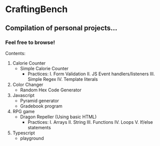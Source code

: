 # CraftingBench

## Compilation of personal projects...

### Feel free to browse!

Contents:
1. Calorie Counter
   - Simple Calorie Counter
      - Practices:
      I. Form Validation
      II. JS Event handlers/listeners
      III. Simple Regex
      IV. Template literals
2. Color Changer
   - Random Hex Code Generator
3. Javascript
   - Pyramid generator
   - Gradebook program
4. RPG game
   - Dragon Repeller (Using basic HTML)
      - Practices:
      I. Arrays
      II. String
      III. Functions
      IV. Loops
      V. If/else statements
5. Typescript
   - playground